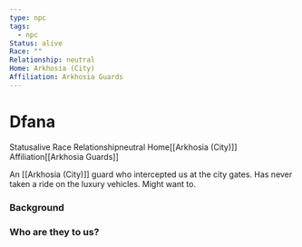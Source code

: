 ```yaml
---
type: npc
tags:
  - npc
Status: alive
Race: ""
Relationship: neutral
Home: Arkhosia (City)
Affiliation: Arkhosia Guards
---
```


# Dfana
<span class="dataview inline-field"><span class="inline-field-key">Status</span><span class="inline-field-value">alive</span></span>
<span class="dataview inline-field"><span class="inline-field-key">Race</span><span class="inline-field-value"></span></span>
<span class="dataview inline-field"><span class="inline-field-key">Relationship</span><span class="inline-field-value">neutral</span></span>
<span class="dataview inline-field"><span class="inline-field-key">Home</span><span class="inline-field-value">[[Arkhosia (City)]]</span></span>
<span class="dataview inline-field"><span class="inline-field-key">Affiliation</span><span class="inline-field-value">[[Arkhosia Guards]]</span></span>

An [[Arkhosia (City)]] guard who intercepted us at the city gates. Has never taken a ride on the luxury vehicles. Might want to.

### Background

### Who are they to us?
